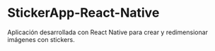 # StickerApp-React-Native
Aplicación desarrollada con React Native para crear y redimensionar imágenes con stickers.
